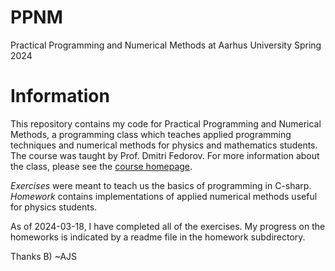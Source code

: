 # PPNM
Practical Programming and Numerical Methods at Aarhus University Spring 2024

# Information
This repository contains my code for Practical Programming and Numerical Methods, a programming class which teaches applied programming techniques and numerical methods for physics and mathematics students. The course was taught by Prof. Dmitri Fedorov. For more information about the class, please see the [course homepage](http://212.27.24.106:8080/prog/).

_Exercises_ were meant to teach us the basics of programming in C-sharp. _Homework_ contains implementations of applied numerical methods useful for physics students.

As of 2024-03-18, I have completed all of the exercises. My progress on the homeworks is indicated by a readme file in the homework subdirectory.

Thanks B) ~AJS
